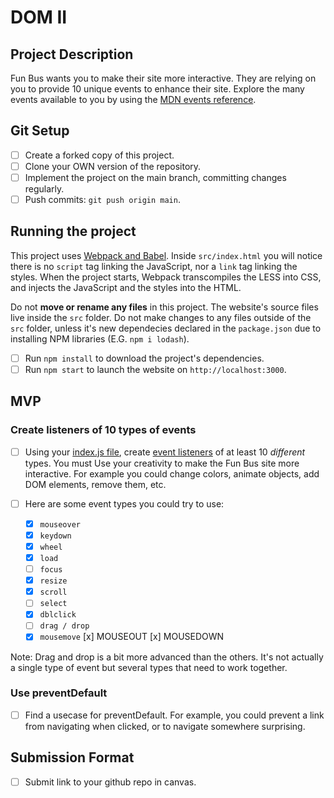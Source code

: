 # DOM II

## Project Description

Fun Bus wants you to make their site more interactive. They are relying on you to provide 10 unique events to enhance their site. Explore the many events available to you by using the [MDN events reference](https://developer.mozilla.org/en-US/docs/Web/Events).

## Git Setup

- [ ] Create a forked copy of this project.
- [ ] Clone your OWN version of the repository.
- [ ] Implement the project on the main branch, committing changes regularly.
- [ ] Push commits: `git push origin main`.

## Running the project

This project uses [Webpack and Babel](https://bloomtech-1.wistia.com/medias/bhi99dwr2x). Inside `src/index.html` you will notice there is no `script` tag linking the JavaScript, nor a `link` tag linking the styles. When the project starts, Webpack transcompiles the LESS into CSS, and injects the JavaScript and the styles into the HTML.

Do not **move or rename any files** in this project. The website's source files live inside the `src` folder. Do not make changes to any files outside of the `src` folder, unless it's new dependecies declared in the `package.json` due to installing NPM libraries (E.G. `npm i lodash`).

- [ ] Run `npm install` to download the project's dependencies.
- [ ] Run `npm start` to launch the website on `http://localhost:3000`.

## MVP

### Create listeners of 10 types of events

- [ ] Using your [index.js file](src/index.js), create [event listeners](https://developer.mozilla.org/en-US/docs/Web/Events) of at least 10 _different_ types. You must Use your creativity to make the Fun Bus site more interactive. For example you could change colors, animate objects, add DOM elements, remove them, etc.

- [ ] Here are some event types you could try to use:
  - [x] `mouseover`
  - [x] `keydown`
  - [x] `wheel`
  - [x] `load`
  - [ ] `focus`
  - [x] `resize`
  - [x] `scroll`
  - [ ] `select`
  - [x] `dblclick`
  - [ ] `drag / drop`
  - [x] `mousemove`
        [x] MOUSEOUT
        [x] MOUSEDOWN

Note: Drag and drop is a bit more advanced than the others. It's not actually a single type of event but several types that need to work together.

### Use preventDefault

- [ ] Find a usecase for preventDefault. For example, you could prevent a link from navigating when clicked, or to navigate somewhere surprising.

## Submission Format

- [ ] Submit link to your github repo in canvas.
